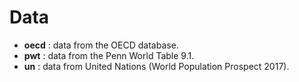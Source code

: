 # Data

- **oecd** : data from the OECD database.
- **pwt** : data from the Penn World Table 9.1.
- **un** : data from United Nations (World Population Prospect 2017).